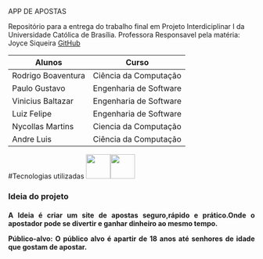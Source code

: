 APP DE APOSTAS 

Repositório para a entrega do trabalho final em Projeto Interdiciplinar I da Universidade Católica de Brasília.
Professora Responsavel pela matéria: Joyce Siqueira  [GitHub](https://github.com/joycitta-siqueira)

| Alunos | Curso |
| --- | --- |
| Rodrigo Boaventura | Ciência da Computação |
| Paulo Gustavo | Engenharia de Software |
| Vinicius Baltazar | Engenharia de Software |
| Luiz Felipe | Engenharia de Software | 
| Nycollas Martins| Ciencia da Computação|
| Andre Luis| Ciência da Computação |
#Tecnologias utilizadas
<img src="https://cdn.jsdelivr.net/gh/devicons/devicon/icons/c/c-original.svg" width="50" height="50"/><img src="https://cdn.jsdelivr.net/gh/devicons/devicon/icons/html5/html5-plain-wordmark.svg" width="50" height="50"/>
### Ideia do projeto
<h4 align="justify"><p>A Ideia é criar um site de apostas seguro,rápido e prático.Onde o apostador pode se divertir e ganhar dinheiro ao mesmo tempo.
 
 
<p>Público-alvo: O público alvo é apartir de 18 anos até senhores de idade que gostam de apostar.
